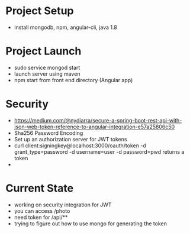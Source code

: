 # Project Setup

- install mongodb, npm, angular-cli, java 1.8

# Project Launch

- sudo service mongod start
- launch server using maven
- npm start from front end directory (Angular app)

# Security

- https://medium.com/@nydiarra/secure-a-spring-boot-rest-api-with-json-web-token-reference-to-angular-integration-e57a25806c50
- Sha256 Password Encoding
- Set up an authorization server for JWT tokens
- curl client:signingkey@localhost:3000/oauth/token -d grant_type=password -d username=user -d password=pwd returns a token
- 

# Current State

- working on security integration for JWT
- you can access /photo
- need token for /api/**
- trying to figure out how to use mongo for generating the token